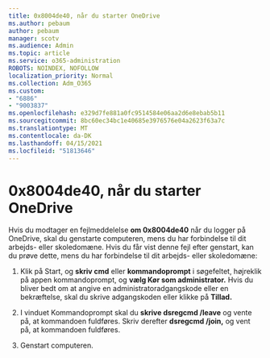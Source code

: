 ```yaml
---
title: 0x8004de40, når du starter OneDrive
ms.author: pebaum
author: pebaum
manager: scotv
ms.audience: Admin
ms.topic: article
ms.service: o365-administration
ROBOTS: NOINDEX, NOFOLLOW
localization_priority: Normal
ms.collection: Adm_O365
ms.custom:
- "6886"
- "9003837"
ms.openlocfilehash: e329d7fe881a0fc9514584e06aa2d6e8ebab5b11
ms.sourcegitcommit: 8bc60ec34bc1e40685e3976576e04a2623f63a7c
ms.translationtype: MT
ms.contentlocale: da-DK
ms.lasthandoff: 04/15/2021
ms.locfileid: "51813646"
---
```

# <a name="0x8004de40-error-when-launching-onedrive"></a>0x8004de40, når du starter OneDrive

Hvis du modtager en fejlmeddelelse **om 0x8004de40** når du logger på OneDrive, skal du genstarte computeren, mens du har forbindelse til dit arbejds- eller skoledomæne. Hvis du får vist denne fejl efter genstart, kan du prøve dette, mens du har forbindelse til dit arbejds- eller skoledomæne:

1. Klik på Start, og **skriv cmd** eller **kommandoprompt** i søgefeltet, højreklik på appen kommandoprompt, og **vælg Kør som administrator.** Hvis du bliver bedt om at angive en administratoradgangskode eller en bekræftelse, skal du skrive adgangskoden eller klikke på **Tillad.**  

2. I vinduet Kommandoprompt skal du **skrive dsregcmd /leave**  og vente på, at kommandoen fuldføres. Skriv derefter **dsregcmd /join,** og vent på, at kommandoen fuldføres.
3. Genstart computeren.
